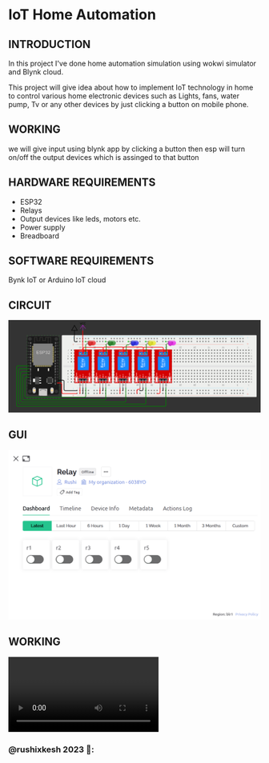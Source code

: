 # IoT Home Automation

## INTRODUCTION

In this project I've done home automation simulation using wokwi simulator and Blynk cloud. 

This project will give idea about how to implement IoT technology in home to control various home electronic devices such as Lights, fans, water pump, Tv or any other devices by just clicking a button on mobile phone.

## WORKING

we will give input using blynk app by clicking a button then esp will turn on/off the output devices which is assinged to that button

## HARDWARE REQUIREMENTS

- ESP32
- Relays
- Output devices like leds, motors etc.
- Power supply
- Breadboard

## SOFTWARE REQUIREMENTS

 Bynk IoT or Arduino IoT cloud

## CIRCUIT
![/Home Automation/src/circuit.png](https://github.com/rushixkesh/GPN_projects/blob/main/Home%20Automation/assets/circuit.png)

## GUI
![/Home Automation/src/blynk.png](https://github.com/rushixkesh/GPN_projects/blob/main/Home%20Automation/assets/blynk.png)

## WORKING
![/Home Automation/src/working.mkv](https://github.com/rushixkesh/GPN_projects/blob/main/Home%20Automation/assets/working.mkv)

 ### @rushixkesh 2023 👾:
